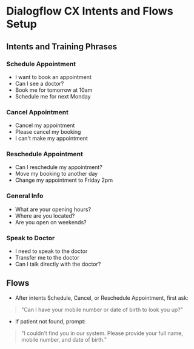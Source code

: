 # Dialogflow CX Intents and Flows Setup

## Intents and Training Phrases

### Schedule Appointment
- I want to book an appointment
- Can I see a doctor?
- Book me for tomorrow at 10am
- Schedule me for next Monday

### Cancel Appointment
- Cancel my appointment
- Please cancel my booking
- I can't make my appointment

### Reschedule Appointment
- Can I reschedule my appointment?
- Move my booking to another day
- Change my appointment to Friday 2pm

### General Info
- What are your opening hours?
- Where are you located?
- Are you open on weekends?

### Speak to Doctor
- I need to speak to the doctor
- Transfer me to the doctor
- Can I talk directly with the doctor?

## Flows
- After intents Schedule, Cancel, or Reschedule Appointment, first ask:
> "Can I have your mobile number or date of birth to look you up?"
- If patient not found, prompt:
> "I couldn't find you in our system. Please provide your full name, mobile number, and date of birth."
